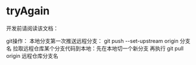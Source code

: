 # tryAgain
开发前请阅读该文档：

<!-- git部分操作 -->
git操作：
本地分支第一次推送远程分支： git push --set-upstream origin 分支名
拉取远程仓库某个分支代码到本地：先在本地切一个新分支  再执行  git pull origin 远程仓库分支名
